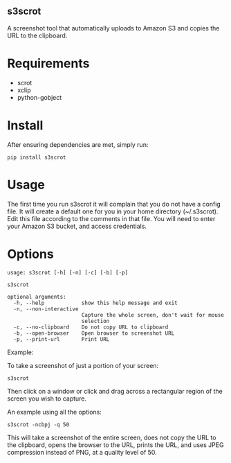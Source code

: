 s3scrot
-------

A screenshot tool that automatically uploads to Amazon S3 and copies
the URL to the clipboard.

# Requirements

 * scrot
 * xclip
 * python-gobject

# Install

After ensuring dependencies are met, simply run:

    pip install s3scrot

# Usage

The first time you run s3scrot it will complain that you do not have a
config file. It will create a default one for you in your home
directory (~/.s3scrot). Edit this file according to the comments in
that file. You will need to enter your Amazon S3 bucket, and access
credentials. 

# Options

    usage: s3scrot [-h] [-n] [-c] [-b] [-p]
    
    s3scrot
    
    optional arguments:
      -h, --help            show this help message and exit
      -n, --non-interactive
                            Capture the whole screen, don't wait for mouse
                            selection
      -c, --no-clipboard    Do not copy URL to clipboard
      -b, --open-browser    Open browser to screenshot URL
      -p, --print-url       Print URL

Example:

To take a screenshot of just a portion of your screen:

    s3scrot

Then click on a window or click and drag across a rectangular region
of the screen you wish to capture.

An example using all the options:

    s3scrot -ncbpj -q 50

This will take a screenshot of the entire screen, does not copy the
URL to the clipboard, opens the browser to the URL, prints the URL,
and uses JPEG compression instead of PNG, at a quality level of 50.


